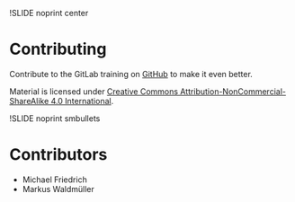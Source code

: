 !SLIDE noprint center
# Contributing

Contribute to the GitLab training on [GitHub](https://github.com/NETWAYS/gitlab-training) to make it even better.

Material is licensed under [Creative Commons Attribution-NonCommercial-ShareAlike 4.0 International](http://creativecommons.org/licenses/by-nc-sa/4.0/).


!SLIDE noprint smbullets
# Contributors

* Michael Friedrich
* Markus Waldm&uuml;ller
